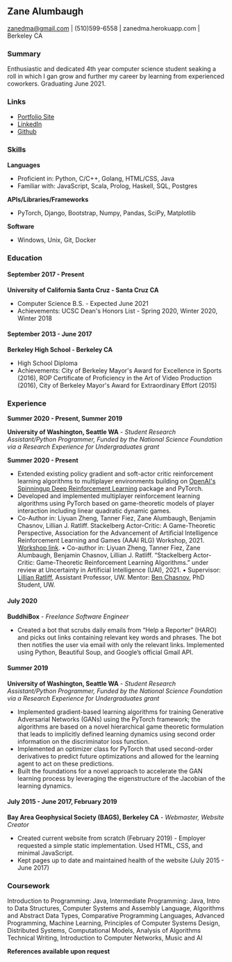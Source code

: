 ## Zane Alumbaugh

zanedma@gmail.com | (510)599-6558 | zanedma.herokuapp.com | Berkeley CA

### Summary

Enthusiastic and dedicated 4th year computer science student seaking a roll in which I gan grow and further my career by learning from experienced coworkers. Graduating June 2021.

### Links
* [Portfolio Site](https://zanedma.herokuapp.com)
* [LinkedIn](https://linkedin.com/in/zanedma/)
* [Github](https://github.com/zanedma/)

### Skills
__Languages__

*	Proficient in: Python, C/C++, Golang, HTML/CSS, Java
*	Familiar with: JavaScript, Scala, Prolog, Haskell, SQL, Postgres

__APIs/Libraries/Frameworks__

* PyTorch, Django, Bootstrap, Numpy, Pandas, SciPy, Matplotlib

__Software__

* Windows, Unix, Git, Docker

### Education

#### September 2017 - Present

__University of California Santa Cruz - Santa Cruz CA__

* Computer Science B.S. - Expected June 2021
* Achievements: UCSC Dean's Honors List - Spring 2020, Winter 2020, Winter 2018

#### September 2013 - June 2017

__Berkeley High School - Berkeley CA__

* High School Diploma
* Achievements: City of Berkeley Mayor's Award for Excellence in Sports (2016), ROP Certificate of Proficiency in the Art of Video Production (2016), City of Berkeley Mayor's Award for Extraordinary Effort (2015)

### Experience

__Summer 2020 - Present, Summer 2019__

__University of Washington, Seattle WA__ - _Student Research Assistant/Python Programmer, Funded by the National Science Foundation via a Research Experience for Undergraduates grant_

__Summer 2020 - Present__

*	Extended existing policy gradient and soft-actor critic reinforcement learning algorithms to multiplayer environments building on [OpenAI's Spinningup Deep Reinforcement Learning](https://github.com/openai/spinningup) package and PyTorch.
*	Developed and implemented multiplayer reinforcement learning algorithms using PyTorch based on game-theoretic models of player interaction including linear quadratic dynamic games. 
*	Co-Author in: Liyuan Zheng, Tanner Fiez, Zane Alumbaugh, Benjamin Chasnov, Lillian J. Ratliff. Stackelberg Actor-Critic: A Game-Theoretic Perspective, Association for the Advancement of Artificial Intelligence Reinforcement Learning and Games (AAAI RLG) Workshop, 2021. [Workshop link](http://aaai-rlg.mlanctot.info/sched.html).
•	Co-author in: Liyuan Zheng, Tanner Fiez, Zane Alumbaugh, Benjamin Chasnov, Lillian J. Ratliff. “Stackelberg Actor-Critic: Game-Theoretic Reinforcement Learning Algorithms.” under review at Uncertainty in Artificial Intelligence (UAI), 2021.
•	Supervisor: [Lillian Ratliff](https://faculty.washington.edu/ratliffl/), Assistant Professor, UW. Mentor: [Ben Chasnov](http://students.washington.edu/bchasnov/), PhD Student, UW.


#### July 2020

__BuddhiBox__ - _Freelance Software Engineer_

*	Created a bot that scrubs daily emails from “Help a Reporter” (HARO) and picks out links containing relevant key words and phrases. The bot then notifies the user via email with only the relevant links. Implemented using Python, Beautiful Soup, and Google’s official Gmail API.

#### Summer 2019
__University of Washington, Seattle WA__ - _Student Research Assistant/Python Programmer, Funded by the National Science Foundation via a Research Experience for Undergraduates grant_

* Implemented gradient-based learning algorithms for training Generative Adversarial Networks (GANs) using the PyTorch framework; the algorithms are based on a novel hierarchical game theoretic formulation that leads to implicitly defined learning dynamics using second order information on the discriminator loss function.
* Implemented an optimizer class for PyTorch that used second-order derivatives to predict future optimizations and allowed for the learning agent to act on these predictions.
* Built the foundations for a novel approach to accelerate the GAN learning process by leveraging the eigenstructure of the Jacobian of the learning dynamics.

#### July 2015 - June 2017, February 2019

__Bay Area Geophysical Society (BAGS), Berkeley CA__ - _Webmaster, Website Creator_

* Created current website from scratch (February 2019) - Employer requested a simple static implementation. Used HTML, CSS, and minimal JavaScript.
* Kept pages up to date and maintained health of the website (July 2015 - June 2017)

### Coursework

Introduction to Programming: Java, Intermediate Programming: Java, Intro to Data Structures, Computer Systems and Assembly Language, Algorithms and Abstract Data Types, Comparative Programming Languages, Advanced Programming, Machine Learning, Principles of Computer Systems Design, Distributed Systems, Computational Models, Analysis of Algorithms Technical Writing, Introduction to Computer Networks, Music and AI

__References available upon request__
